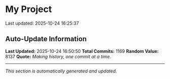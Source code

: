 # My Project


Last updated: 2025-10-24 16:25:37
























































































































































































































































































































































































































































































































































































































































































































































































































































































































































































































































































































































































































































































































































































































































































































































































































## Auto-Update Information

**Last Updated:** 2025-10-24 16:50:50
**Total Commits:** 1169
**Random Value:** 8137
**Quote:** _Making history, one commit at a time._

---
_This section is automatically generated and updated._
